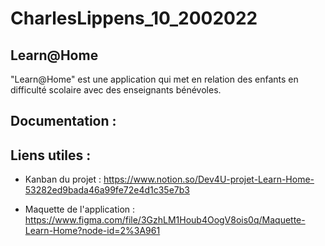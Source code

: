 # CharlesLippens_10_2002022

## Learn@Home

"Learn@Home" est une application qui met en relation des enfants en difficulté scolaire avec des enseignants bénévoles.

## Documentation :


## Liens utiles :

- Kanban du projet : https://www.notion.so/Dev4U-projet-Learn-Home-53282ed9bada46a99fe72e4d1c35e7b3

- Maquette de l'application : https://www.figma.com/file/3GzhLM1Houb4OogV8ois0q/Maquette-Learn-Home?node-id=2%3A961



